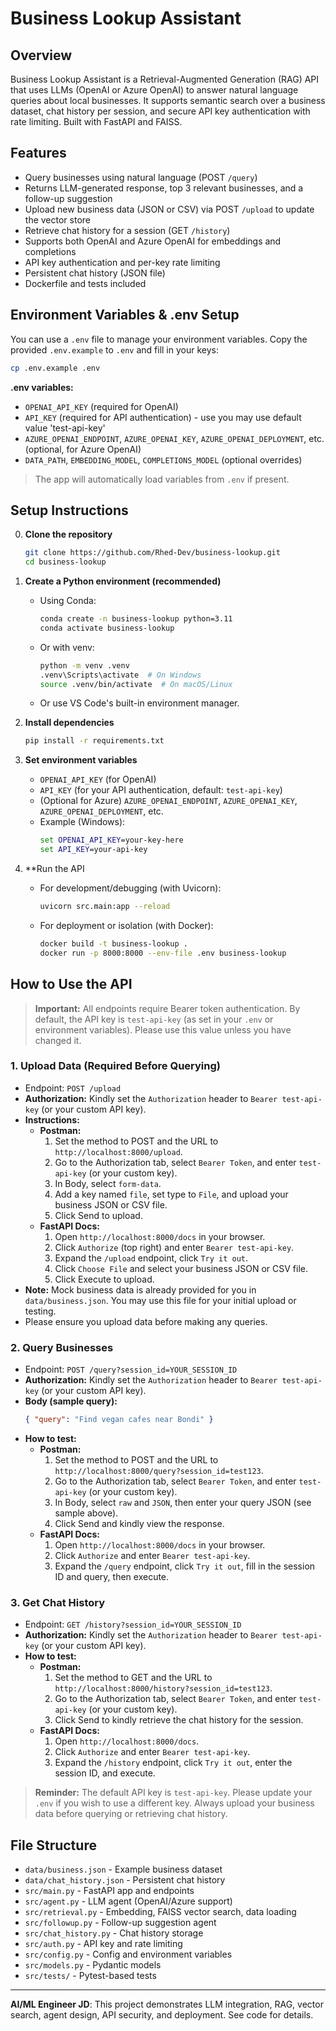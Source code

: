# Business Lookup Assistant

## Overview
Business Lookup Assistant is a Retrieval-Augmented Generation (RAG) API that uses LLMs (OpenAI or Azure OpenAI) to answer natural language queries about local businesses. It supports semantic search over a business dataset, chat history per session, and secure API key authentication with rate limiting. Built with FastAPI and FAISS.

## Features
- Query businesses using natural language (POST `/query`)
- Returns LLM-generated response, top 3 relevant businesses, and a follow-up suggestion
- Upload new business data (JSON or CSV) via POST `/upload` to update the vector store
- Retrieve chat history for a session (GET `/history`)
- Supports both OpenAI and Azure OpenAI for embeddings and completions
- API key authentication and per-key rate limiting
- Persistent chat history (JSON file)
- Dockerfile and tests included

## Environment Variables & .env Setup

You can use a `.env` file to manage your environment variables. Copy the provided `.env.example` to `.env` and fill in your keys:

```bash
cp .env.example .env
```

**.env variables:**
- `OPENAI_API_KEY` (required for OpenAI)
- `API_KEY` (required for API authentication) - use you may use default value 'test-api-key'
- `AZURE_OPENAI_ENDPOINT`, `AZURE_OPENAI_KEY`, `AZURE_OPENAI_DEPLOYMENT`, etc. (optional, for Azure OpenAI)
- `DATA_PATH`, `EMBEDDING_MODEL`, `COMPLETIONS_MODEL` (optional overrides)

> The app will automatically load variables from `.env` if present.

## Setup Instructions
0. **Clone the repository**
   ```bash
   git clone https://github.com/Rhed-Dev/business-lookup.git
   cd business-lookup
   ```
1. **Create a Python environment (recommended)**
   - Using Conda:
     ```bash
     conda create -n business-lookup python=3.11
     conda activate business-lookup
     ```
   - Or with venv:
     ```bash
     python -m venv .venv
     .venv\Scripts\activate  # On Windows
     source .venv/bin/activate  # On macOS/Linux
     ```
   - Or use VS Code's built-in environment manager.

2. **Install dependencies**
   ```bash
   pip install -r requirements.txt
   ```
3. **Set environment variables**
   - `OPENAI_API_KEY` (for OpenAI)
   - `API_KEY` (for your API authentication, default: `test-api-key`)
   - (Optional for Azure) `AZURE_OPENAI_ENDPOINT`, `AZURE_OPENAI_KEY`, `AZURE_OPENAI_DEPLOYMENT`, etc.
   - Example (Windows):
     ```cmd
     set OPENAI_API_KEY=your-key-here
     set API_KEY=your-api-key
     ```
4. **Run the API
   - For development/debugging (with Uvicorn):
     ```bash
     uvicorn src.main:app --reload
     ```
   - For deployment or isolation (with Docker):
     ```bash
     docker build -t business-lookup .
     docker run -p 8000:8000 --env-file .env business-lookup
     ```

## How to Use the API

> **Important:** All endpoints require Bearer token authentication. By default, the API key is `test-api-key` (as set in your `.env` or environment variables). Please use this value unless you have changed it.

### 1. Upload Data (Required Before Querying)
- Endpoint: `POST /upload`
- **Authorization:** Kindly set the `Authorization` header to `Bearer test-api-key` (or your custom API key).
- **Instructions:**
  - **Postman:**
    1. Set the method to POST and the URL to `http://localhost:8000/upload`.
    2. Go to the Authorization tab, select `Bearer Token`, and enter `test-api-key` (or your custom key).
    3. In Body, select `form-data`.
    4. Add a key named `file`, set type to `File`, and upload your business JSON or CSV file.
    5. Click Send to upload.
  - **FastAPI Docs:**
    1. Open `http://localhost:8000/docs` in your browser.
    2. Click `Authorize` (top right) and enter `Bearer test-api-key`.
    3. Expand the `/upload` endpoint, click `Try it out`.
    4. Click `Choose File` and select your business JSON or CSV file.
    5. Click Execute to upload.
- **Note:** Mock business data is already provided for you in `data/business.json`. You may use this file for your initial upload or testing.
- Please ensure you upload data before making any queries.

### 2. Query Businesses
- Endpoint: `POST /query?session_id=YOUR_SESSION_ID`
- **Authorization:** Kindly set the `Authorization` header to `Bearer test-api-key` (or your custom API key).
- **Body (sample query):**
  ```json
  { "query": "Find vegan cafes near Bondi" }
  ```
- **How to test:**
  - **Postman:**
    1. Set the method to POST and the URL to `http://localhost:8000/query?session_id=test123`.
    2. Go to the Authorization tab, select `Bearer Token`, and enter `test-api-key` (or your custom key).
    3. In Body, select `raw` and `JSON`, then enter your query JSON (see sample above).
    4. Click Send and kindly view the response.
  - **FastAPI Docs:**
    1. Open `http://localhost:8000/docs` in your browser.
    2. Click `Authorize` and enter `Bearer test-api-key`.
    3. Expand the `/query` endpoint, click `Try it out`, fill in the session ID and query, then execute.

### 3. Get Chat History
- Endpoint: `GET /history?session_id=YOUR_SESSION_ID`
- **Authorization:** Kindly set the `Authorization` header to `Bearer test-api-key` (or your custom API key).
- **How to test:**
  - **Postman:**
    1. Set the method to GET and the URL to `http://localhost:8000/history?session_id=test123`.
    2. Go to the Authorization tab, select `Bearer Token`, and enter `test-api-key` (or your custom key).
    3. Click Send to kindly retrieve the chat history for the session.
  - **FastAPI Docs:**
    1. Open `http://localhost:8000/docs`.
    2. Click `Authorize` and enter `Bearer test-api-key`.
    3. Expand the `/history` endpoint, click `Try it out`, enter the session ID, and execute.

> **Reminder:** The default API key is `test-api-key`. Please update your `.env` if you wish to use a different key. Always upload your business data before querying or retrieving chat history.

## File Structure
- `data/business.json` - Example business dataset
- `data/chat_history.json` - Persistent chat history
- `src/main.py` - FastAPI app and endpoints
- `src/agent.py` - LLM agent (OpenAI/Azure support)
- `src/retrieval.py` - Embedding, FAISS vector search, data loading
- `src/followup.py` - Follow-up suggestion agent
- `src/chat_history.py` - Chat history storage
- `src/auth.py` - API key and rate limiting
- `src/config.py` - Config and environment variables
- `src/models.py` - Pydantic models
- `src/tests/` - Pytest-based tests

---

**AI/ML Engineer JD**: This project demonstrates LLM integration, RAG, vector search, agent design, API security, and deployment. See code for details.
